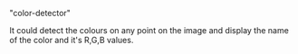 "color-detector"

It could detect the colours on any point on the image and display the name of the color and it's R,G,B values.
